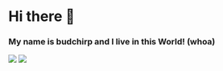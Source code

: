# Hi there 👋

### My name is budchirp and I live in this World! (whoa)

<img src="https://github-readme-stats.vercel.app/api?username=budchirp&show_icons=true&theme=rose_pine" />
<img src="https://github-readme-stats.vercel.app/api/top-langs/?username=budchirp&show_icons=true&layout=compact&theme=rose_pine" />
